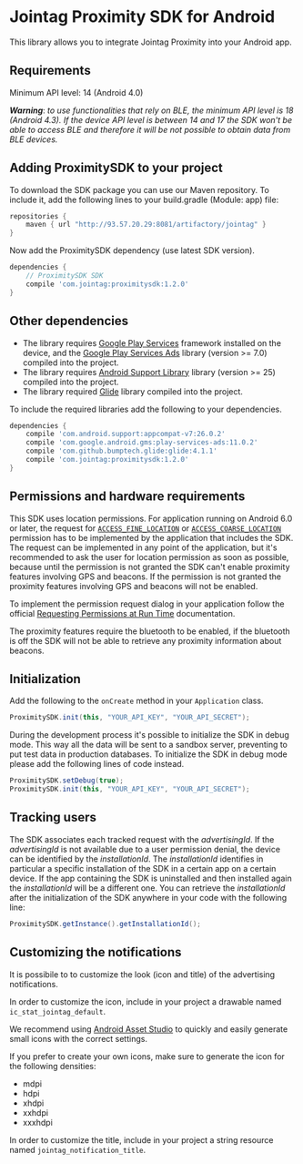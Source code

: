 Jointag Proximity SDK for Android
===

This library allows you to integrate Jointag Proximity into your Android app.

## Requirements

Minimum API level: 14 (Android 4.0)

_**Warning**_: _to use functionalities that rely on BLE, the minimum API level is 18 (Android 4.3). If the device API level is between 14 and 17 the SDK won't be able to access BLE and therefore it will be not possible to obtain data from BLE devices._

## Adding ProximitySDK to your project

To download the SDK package you can use our Maven repository. To include it, add the following lines to your build.gradle (Module: app) file:

```gradle
repositories {
    maven { url "http://93.57.20.29:8081/artifactory/jointag" }
}
```

Now add the ProximitySDK dependency (use latest SDK version).

```gradle
dependencies {
    // ProximitySDK SDK
    compile 'com.jointag:proximitysdk:1.2.0'
}
```

## Other dependencies

- The library requires [Google Play Services](https://developers.google.com/android/guides/overview#the_google_play_services_apk) framework installed on the device, and the [Google Play Services Ads](https://developers.google.com/android/guides/setup) library (version >= 7.0) compiled into the project.
- The library requires [Android Support Library](https://developer.android.com/topic/libraries/support-library/index.html) library (version >= 25) compiled into the project.
- The library required [Glide](https://github.com/bumptech/glide) library compiled into the project.

To include the required libraries add the following to your dependencies.

```gradle
dependencies {
    compile 'com.android.support:appcompat-v7:26.0.2'
    compile 'com.google.android.gms:play-services-ads:11.0.2'
    compile 'com.github.bumptech.glide:glide:4.1.1'
    compile 'com.jointag:proximitysdk:1.2.0'
}
```

## Permissions and hardware requirements

This SDK uses location permissions. For application running on Android 6.0 or later, the request for [`ACCESS_FINE_LOCATION`](https://developer.android.com/reference/android/Manifest.permission.html#ACCESS_FINE_LOCATION) or [`ACCESS_COARSE_LOCATION`](https://developer.android.com/reference/android/Manifest.permission.html#ACCESS_COARSE_LOCATION) permission has to be implemented by the application that includes the SDK. The request can be implemented in any point of the application, but it's recommended to ask the user for location permission as soon as possible, because until the permission is not granted the SDK can't enable proximity features involving GPS and beacons. If the permission is not granted the proximity features involving GPS and beacons will not be enabled.

To implement the permission request dialog in your application follow the official [Requesting Permissions at Run Time](https://developer.android.com/training/permissions/requesting.html) documentation.

The proximity features require the bluetooth to be enabled, if the bluetooth is off the SDK will not be able to retrieve any proximity information about beacons.

## Initialization

Add the following to the `onCreate` method in your `Application` class.

```java
ProximitySDK.init(this, "YOUR_API_KEY", "YOUR_API_SECRET");
```

During the development process it's possible to initialize the SDK in debug mode. This way all the data will be sent to a sandbox server, preventing to put test data in production databases.
To initialize the SDK in debug mode please add the following lines of code instead.

```java
ProximitySDK.setDebug(true);
ProximitySDK.init(this, "YOUR_API_KEY", "YOUR_API_SECRET");
```

## Tracking users

The SDK associates each tracked request with the *advertisingId*. If the *advertisingId* is not available due to a user permission denial, the device can be identified by the *installationId*. The *installationId* identifies in particular a specific installation of the SDK in a certain app on a certain device. If the app containing the SDK is uninstalled and then installed again the *installationId* will be a different one. You can retrieve the *installationId* after the initialization of the SDK anywhere in your code with the following line:

```java
ProximitySDK.getInstance().getInstallationId();
```

## Customizing the notifications

It is possibile to to customize the look (icon and title) of the advertising notifications.

In order to customize the icon, include in your project a drawable named `ic_stat_jointag_default`.

We recommend using [Android Asset Studio](https://romannurik.github.io/AndroidAssetStudio/icons-notification.html) to quickly and easily generate small icons with the correct settings.

If you prefer to create your own icons, make sure to generate the icon for the following densities:

- mdpi
- hdpi
- xhdpi
- xxhdpi
- xxxhdpi

In order to customize the title, include in your project a string resource named `jointag_notification_title`.